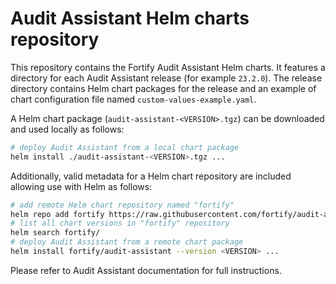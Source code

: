 Audit Assistant Helm charts repository
======================================

This repository contains the Fortify Audit Assistant Helm charts. It features a directory for each
Audit Assistant release (for example `23.2.0`). The release directory contains Helm chart packages
for the release and an example of chart configuration file named `custom-values-example.yaml`.

A Helm chart package (`audit-assistant-<VERSION>.tgz`) can be downloaded and used locally as follows:

```sh
# deploy Audit Assistant from a local chart package
helm install ./audit-assistant-<VERSION>.tgz ...
```

Additionally, valid metadata for a Helm chart repository are included allowing use with Helm as follows:

```sh
# add remote Helm chart repository named "fortify"
helm repo add fortify https://raw.githubusercontent.com/fortify/audit-assistant-helm-charts/repo/
# list all chart versions in "fortify" repository
helm search fortify/
# deploy Audit Assistant from a remote chart package
helm install fortify/audit-assistant --version <VERSION> ...
```

Please refer to Audit Assistant documentation for full instructions.
